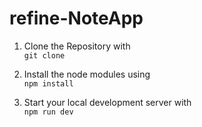 # refine-NoteApp

1. Clone the Repository with <br> ``` git clone ```

2. Install the node modules using <br>
``` npm install ```

3. Start your local development server with <br>
``` npm run dev ```
